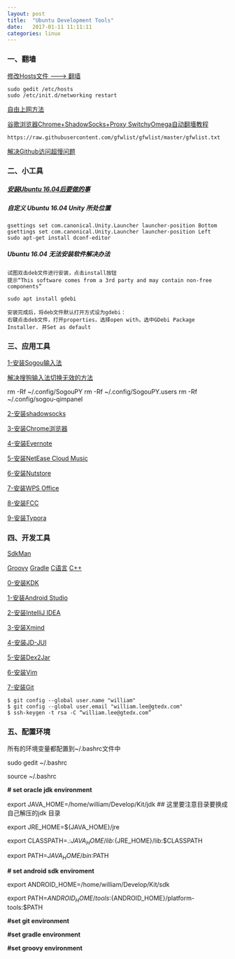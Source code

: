 ```yaml
---
layout: post
title:  "Ubuntu Development Tools"
date:   2017-01-11 11:11:11
categories: linux
---
```




### 一、翻墙

[修改Hosts文件 ---> 翻墙](https://github.com/racaljk/hosts)

```
sudo gedit /etc/hosts
sudo /etc/init.d/networking restart
```

[自由上网方法](https://github.com/Alvin9999/new-pac/wiki)

[谷歌浏览器Chrome+ShadowSocks+Proxy SwitchyOmega自动翻墻教程](https://github.com/FelisCatus/SwitchyOmega/wiki/GFWList)

```
https://raw.githubusercontent.com/gfwlist/gfwlist/master/gfwlist.txt
```

[解决Github访问超慢问题](http://zengrong.net/post/2092.htm)

### 二、小工具

##### [安装Ubuntu 16.04后要做的事](http://blog.csdn.net/skykingf/article/details/45267517)

##### 自定义 Ubuntu 16.04 Unity 所处位置

```
gsettings set com.canonical.Unity.Launcher launcher-position Bottom
gsettings set com.canonical.Unity.Launcher launcher-position Left
sudo apt-get install dconf-editor
```

##### Ubuntu 16.04 无法安装软件解决办法

```
试图双击deb文件进行安装，点击install按钮
提示“This software comes from a 3rd party and may contain non-free components”

sudo apt install gdebi

安装完成后，将deb文件默认打开方式设为gdebi：
右键点击deb文件，打开properties，选择open with，选中GDebi Package Installer. 并Set as default
```

### 三、应用工具

[1-安装Sogou输入法](http://pinyin.sogou.com/linux/?r=pinyin)

[解决搜狗输入法切换无效的方法](https://www.ubuntukylin.com/ukylin/forum.php?mod=viewthread&tid=29283)

rm -Rf ~/.config/SogouPY
rm -Rf ~/.config/SogouPY.users
rm -Rf ~/.config/sogou-qimpanel

[2-安装shadowsocks](https://shadowsocks.com/)

[3-安装Chrome浏览器](https://www.google.com/chrome/browser/desktop/index.html)

[4-安装Evernote](https://app.yinxiang.com)

[5-安装NetEase Cloud Music](http://music.163.com/#/download)

[6-安装Nutstore](https://www.jianguoyun.com/)

[7-安装WPS Office](http://linux.wps.cn/)

[8-安装FCC](https://www.freeconferencecall.com/support)

[9-安装Typora]([https://typora.io/](https://typora.io/))

### 四、开发工具

[SdkMan](http://sdkman.io/)

[Groovy](http://www.groovy-lang.org/)	 [Gradle](https://gradle.org/)	 [C语言](http://wiki.jikexueyuan.com/project/c/)	 [C++](http://wiki.jikexueyuan.com/project/cplusplus/)

[0-安装KDK](http://www.oracle.com/technetwork/java/javase/downloads/index.html)

[1-安装Android Studio](https://developer.android.com/studio/index.html)

[2-安装IntelliJ IDEA](https://www.jetbrains.com/idea/download/#section=linux)

[3-安装Xmind](http://www.xmind.net/download/linux/)

[4-安装JD-JUI](https://github.com/java-decompiler/jd-gui)

[5-安装Dex2Jar](https://github.com/pxb1988/dex2jar)

[6-安装Vim](https://github.com/vim)

[7-安装Git](https://git-scm.com)

```
$ git config --global user.name "william"
$ git config --global user.email "william.lee@gtedx.com"
$ ssh-keygen -t rsa -C “william.lee@gtedx.com”
```

### 五、配置环境

所有的环境变量都配置到~/.bashrc文件中

sudo gedit ~/.bashrc

source ~/.bashrc

**# set oracle jdk environment**

export JAVA_HOME=/home/william/Develop/Kit/jdk ## 这里要注意目录要换成自己解压的jdk 目录

export JRE_HOME=${JAVA_HOME}/jre  

export CLASSPATH=.:${JAVA_HOME}/lib:${JRE_HOME}/lib:$CLASSPATH  

export PATH=${JAVA_HOME}/bin:$PATH

**# set android sdk enviroment**

export ANDROID_HOME=/home/william/Develop/Kit/sdk

export PATH=${ANDROID_HOME}/tools:${ANDROID_HOME}/platform-tools:$PATH

**#set git environment**

**#set gradle environment**

**#set groovy environment**



